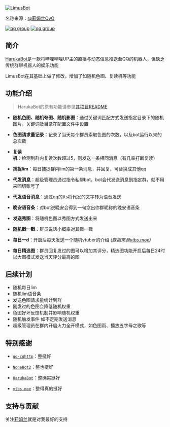 [![LimusBot](https://socialify.git.ci/sixsixliu/LimusBot/image?description=1&descriptionEditable=%E5%9F%BA%E4%BA%8EHarukaBot%E5%BC%80%E5%8F%91%E7%9A%84%E4%B9%90%E5%AD%90q%E7%BE%A4bot&font=Inter&forks=1&issues=1&logo=https%3A%2F%2Fi0.hdslb.com%2Fbfs%2Fface%2F44658dc2c46868a7e96d68d03eb3bf5cc811b2b4.jpg&owner=1&pattern=Floating%20Cogs&stargazers=1&theme=Light)](https://space.bilibili.com/664047468/)


名称来源：[@莉姆丝OvO](https://space.bilibili.com/664047468)

[![qq group](https://img.shields.io/badge/%E7%B2%89%E4%B8%9D%E7%BE%A4-1056356647-ff69b4)](https://qm.qq.com/cgi-bin/qm/qr?k=FKJxrfNNqHIHu-zpD-s7YDoyvZfnjhDP&amp;jump_from=webapi)
[![qq group](https://img.shields.io/badge/%E7%B2%89%E4%B8%9D%E7%BE%A4-599594424-ff69b4)](https://qm.qq.com/cgi-bin/qm/qr?k=pdseITovTpDBhBLPJ8t4fa1QqN8tNEOz&amp;jump_from=webapi)

## 简介

[HarukaBot](https://github.com/SK-415/HarukaBot)是一款将哔哩哔哩UP主的直播与动态信息推送至QQ的机器人，但缺乏传统群聊机器人的娱乐功能

LimusBot在其基础上做了修改，增加了如随机色图、复读机等功能

## 功能介绍

> HarukaBot的原有功能请参见[其项目README](https://github.com/SK-415/HarukaBot/blob/master/README.md)

- **随机色图、随机夸图、随机影图**：通过关键词匹配方式发送指定目录下的随机图片，关键词及目录在配置文件中设置

- **色图请求量记录**：记录了当天每个群员索取色图的次数，以及bot运行以来的总次数

- **复读机**：检测到群内复读次数超过5，则发送一条相同消息（有几率打断复读）

- **捕捉lim**：每日捕捉群内lim的第一条消息，并回复，可替换成其他qq

- **代发消息**：超级管理员通过指令私聊bot，bot会代发送消息到指定群，就不用来回切账号了

- **代发语音消息**：通过qq的tts将代发的文字转为语音发送

- **晚安语音条**：对bot说晚安会得到一句念出你群昵称的晚安语音条

- **发送秀图**：将随机色图以秀图方式发送出来

- **随机戳一戳**：群员说话小概率对其戳一戳

- **每日一d**：开启后每天发送一个随机vtuber的介绍 _(数据来源[vtbs.moe](https://github.com/dd-center/vtbs.moe))_

- **每日精选图**：群员回复发过的图可以增加其评分，精选图功能开启后每日24时以大图模式发送当天评分最高的图

## 后续计划

- 随机每日lim
- 随机lim语音条
- 发送色图请求量统计到群
- 刚发过的色图会降低随机权重
- 色图好坏反馈机制并影响随机权重
- 随机触发事件 如不定期发送消息
- 超级管理员在群内开启火力全开模式，如色图雨、播放五字母之歌等

## 特别感谢

- [`go-cqhttp`](https://github.com/Mrs4s/go-cqhttp)：整挺好

- [`NoneBot2`](https://github.com/nonebot/nonebot2)：整也挺好

- [`HarukaBot`](https://github.com/SK-415/HarukaBot)：整确实挺好

- [`vtbs.moe`](https://github.com/dd-center/vtbs.moe)：整得真的挺好

## 支持与贡献

关注[莉姆丝](https://space.bilibili.com/664047468)就是对我最好的支持
